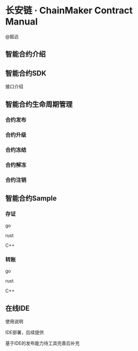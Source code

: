 # 长安链 · ChainMaker Contract Manual

@振远

## 智能合约介绍



## 智能合约SDK

接口介绍



## 智能合约生命周期管理

### 合约发布



### 合约升级



### 合约冻结



### 合约解冻



### 合约注销





## 智能合约Sample

### 存证

go

rust

C++

### 转账

go

rust

C++



## 在线IDE

使用说明

IDE部署，后续提供

基于IDE的发布能力待工具完善后补充











